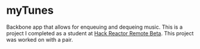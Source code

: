 # myTunes
Backbone app that allows for enqueuing and dequeing music. This is a project I completed as a student at [Hack Reactor Remote Beta](http://www.hackreactor.com/remote-beta). This project was worked on with a pair.
